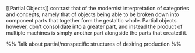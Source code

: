 [[Partial Objects]] contrast that of the modernist interpretation of categories and concepts, namely that of objects being able to be broken down into component parts that together form the gestaltic whole. Partial objects however, don't consolidate into a greater part, and instead the product of multiple machines is simply another part alongside the parts that created it.

%% Talk about partial/nonspecific structures of desiring production %%